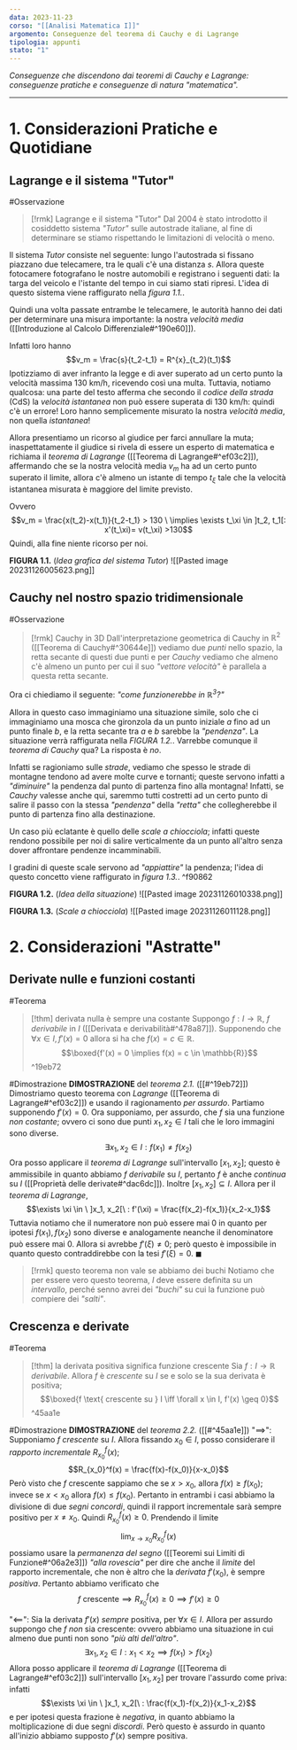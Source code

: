 ```yaml
---
data: 2023-11-23
corso: "[[Analisi Matematica I]]"
argomento: Conseguenze del teorema di Cauchy e di Lagrange
tipologia: appunti
stato: "1"
---
```

*Conseguenze che discendono dai teoremi di Cauchy e Lagrange: conseguenze pratiche e conseguenze di natura "matematica".*
- - -
# 1. Considerazioni Pratiche e Quotidiane
## Lagrange e il sistema "Tutor"
#Osservazione 
> [!rmk] Lagrange e il sistema "Tutor"
Dal 2004 è stato introdotto il cosiddetto sistema *"Tutor"* sulle autostrade italiane, al fine di determinare se stiamo rispettando le limitazioni di velocità o meno. 
>
Il sistema *Tutor* consiste nel seguente: lungo l'autostrada si fissano piazzano due telecamere, tra le quali c'è una distanza $s$. Allora queste fotocamere fotografano le nostre automobili e registrano i seguenti dati: la targa del veicolo e l'istante del tempo in cui siamo stati ripresi. L'idea di questo sistema viene raffigurato nella *figura 1.1.*.
>
Quindi una volta passate entrambe le telecamere, le autorità hanno dei dati per determinare una misura importante: la nostra *velocità media* ([[Introduzione al Calcolo Differenziale#^190e60]]). 
>
Infatti loro hanno
$$v_m = \frac{s}{t_2-t_1} = R^{x}_{t_2}(t_1)$$
Ipotizziamo di aver infranto la legge e di aver superato ad un certo punto la velocità massima $130 \text{ km/h}$, ricevendo così una multa. Tuttavia, notiamo qualcosa: una parte del testo afferma che secondo il *codice della strada* (CdS) la *velocità istantanea* non può essere superata di $130 \text{ km/h}$: quindi c'è un errore! Loro hanno semplicemente misurato la nostra *velocità media*, non quella *istantanea*!
>
Allora presentiamo un ricorso al giudice per farci annullare la muta; inaspettatamente il giudice si rivela di essere un esperto di matematica e richiama il *teorema di Lagrange* ([[Teorema di Lagrange#^ef03c2]]), affermando che se la nostra velocità media $v_m$ ha ad un certo punto superato il limite, allora c'è almeno un istante di tempo $t_\xi$ tale che la velocità istantanea misurata è maggiore del limite previsto.
>
Ovvero
$$v_m = \frac{x(t_2)-x(t_1)}{t_2-t_1} > 130 \ \implies \exists t_\xi \in ]t_2, t_1[: x'(t_\xi)= v(t_\xi) >130$$
Quindi, alla fine niente ricorso per noi.

**FIGURA 1.1.** (*Idea grafica del sistema Tutor*)
![[Pasted image 20231126005623.png]]
## Cauchy nel nostro spazio tridimensionale
#Osservazione 
> [!rmk] Cauchy in 3D
Dall'interpretazione geometrica di Cauchy in $\mathbb{R}^2$ ([[Teorema di Cauchy#^30644e]]) vediamo due *punti* nello spazio, la retta secante di questi due punti e per *Cauchy* vediamo che almeno c'è almeno un punto per cui il suo *"vettore velocità"* è parallela a questa retta secante.
>
Ora ci chiediamo il seguente: *"come funzionerebbe in $\mathbb{R}^3$?"*
>
Allora in questo caso immaginiamo una situazione simile, solo che ci immaginiamo una mosca che gironzola da un punto iniziale $a$ fino ad un punto finale $b$, e la retta secante tra $a$ e $b$ sarebbe la *"pendenza"*. La situazione verrà raffigurata nella *FIGURA 1.2.*.
Varrebbe comunque il *teorema di Cauchy* qua? La risposta è *no*.
>
Infatti se ragioniamo sulle *strade*, vediamo che spesso le strade di montagne tendono ad avere molte curve e tornanti; queste servono infatti a *"diminuire"* la pendenza dal punto di partenza fino alla montagna! Infatti, se *Cauchy* valesse anche qui, saremmo tutti costretti ad un certo punto di salire il passo con la stessa *"pendenza"* della *"retta"* che collegherebbe il punto di partenza fino alla destinazione.
>
Un caso più eclatante è quello delle *scale a chiocciola*; infatti queste rendono possibile per noi di salire verticalmente da un punto all'altro senza dover affrontare pendenze incamminabili.
>
I gradini di queste scale servono ad *"appiattire"* la pendenza; l'idea di questo concetto viene raffigurato in *figura 1.3.*. 
^f90862

**FIGURA 1.2.** (*Idea della situazione*)
![[Pasted image 20231126010338.png]]

**FIGURA 1.3.** (*Scale a chiocciola*)
![[Pasted image 20231126011128.png]]
# 2. Considerazioni "Astratte"
## Derivate nulle e funzioni costanti
#Teorema 
> [!thm] derivata nulla è sempre una costante
> Suppongo $f: I \longrightarrow \mathbb{R}$, $f$ *derivabile* in $I$ ([[Derivata e derivabilità#^478a87]]).
> Supponendo che $\forall x \in I, f'(x) = 0$ allora si ha che $f(x) = c \in \mathbb{R}$.
> $$\boxed{f'(x) = 0 \implies f(x) = c \in \mathbb{R}}$$ 
^19eb72

#Dimostrazione 
**DIMOSTRAZIONE** del *teorema 2.1.* ([[#^19eb72]])
Dimostriamo questo teorema con *Lagrange* ([[Teorema di Lagrange#^ef03c2]]) e usando il ragionamento *per assurdo*.
Partiamo supponendo $f'(x) = 0$.
Ora supponiamo, per assurdo, che $f$ sia una funzione *non costante*; ovvero ci sono due punti $x_1, x_2 \in I$ tali che le loro immagini sono diverse.
$$\exists x_1, x_2 \in I: f(x_1) \neq f(x_2)$$
Ora posso applicare il *teorema di Lagrange* sull'intervallo $[x_1, x_2]$; questo è ammissibile in quanto abbiamo $f$ *derivabile* su $I$, pertanto $f$ è anche *continua* su $I$ ([[Proprietà delle derivate#^dac6dc]]). Inoltre $[x_1, x_2] \subseteq I$. 
Allora per il *teorema di Lagrange*,
$$\exists \xi \in \ ]x_1, x_2[\ : f'(\xi) = \frac{f(x_2)-f(x_1)}{x_2-x_1}$$
Tuttavia notiamo che il numeratore non può essere mai $0$ in quanto per ipotesi $f(x_1), f(x_2)$ sono diverse e analogamente neanche il denominatore può essere mai $0$.
Allora si avrebbe $f'(\xi) \neq 0$; però questo è impossibile in quanto questo contraddirebbe con la tesi $f'(\xi) = 0$. $\blacksquare$

> [!rmk] questo teorema non vale se abbiamo dei buchi
Notiamo che per essere vero questo teorema, $I$ deve essere definita su un *intervallo*, perché senno avrei dei *"buchi"* su cui la funzione può compiere dei *"salti"*.
## Crescenza e derivate
#Teorema 
> [!thm] la derivata positiva significa funzione crescente
> Sia $f: I \longrightarrow \mathbb{R}$ *derivabile*.
> Allora $f$ è *crescente* su $I$ se e solo se la sua derivata è positiva;
> $$\boxed{f \text{ crescente su } I \iff \forall x \in I, f'(x) \geq 0}$$
^45aa1e

#Dimostrazione 
**DIMOSTRAZIONE** del *teorema 2.2.* ([[#^45aa1e]])
"$\implies$": Supponiamo $f$ *crescente* su $I$. Allora fissando $x_0 \in I$, posso considerare il *rapporto incrementale* $R_{x_0}^f(x)$;
$$R_{x_0}^f(x) = \frac{f(x)-f(x_0)}{x-x_0}$$
Però visto che $f$ crescente sappiamo che se $x > x_0$, allora $f(x) \geq f(x_0)$; invece se $x < x_0$ allora $f(x) \leq f(x_0)$. Pertanto in entrambi i casi abbiamo la divisione di due *segni concordi*, quindi il rapport incrementale sarà sempre positivo per $x \neq x_0$.
Quindi $R^f_{x_0}(x) \geq 0$.
Prendendo il limite
$$\lim_{x \to x_0}R^f_{x_0}(x)$$possiamo usare la *permanenza del segno* ([[Teoremi sui Limiti di Funzione#^06a2e3]]) *"alla rovescia"* per dire che anche il *limite* del rapporto incrementale, che non è altro che la *derivata* $f'(x_0)$, è sempre *positiva*.
Pertanto abbiamo verificato che
$$f \text{ crescente} \implies R^{f}_{x_0}(x) \geq 0 \implies f'(x) \geq 0$$

"$\impliedby$": Sia la derivata $f'(x)$ *sempre* positiva, per $\forall x \in I$.
Allora per assurdo suppongo che $f$ *non* sia crescente: ovvero abbiamo una situazione in cui almeno due punti non sono *"più alti dell'altro"*.
$$\exists x_1, x_2 \in I: x_1 < x_2 \implies f(x_1) > f(x_2)$$
Allora posso applicare il *teorema di Lagrange* ([[Teorema di Lagrange#^ef03c2]]) sull'intervallo $[x_1, x_2]$ per trovare l'assurdo come priva: infatti 
$$\exists \xi \in \ ]x_1, x_2[\ : \frac{f(x_1)-f(x_2)}{x_1-x_2}$$
e per ipotesi questa frazione è *negativa*, in quanto abbiamo la moltiplicazione di due segni *discordi*. Però questo è assurdo in quanto all'inizio abbiamo supposto $f'(x)$ sempre positiva.
